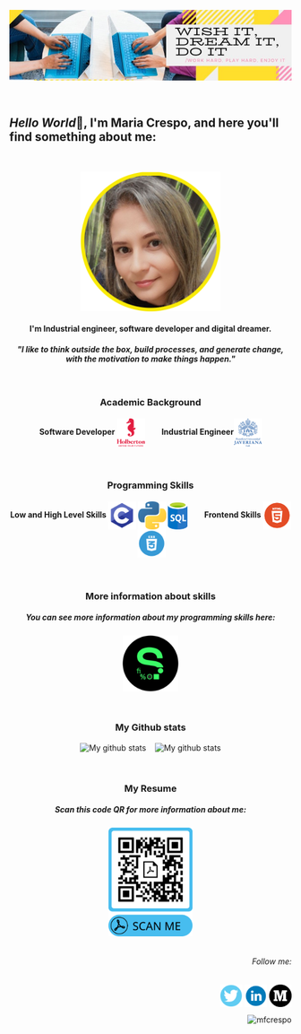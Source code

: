 <!-- Portada -->
<p align="center"><img src="https://github.com/mfcrespo/Github_profile/blob/master/images/portada.jpg" /></p>
<br>

<!-- Presentación -->
<h2> <em>Hello World</em>👋, I'm Maria Crespo, and here you'll find something about me:</h2>
<br>
<p align="center"><img src="https://github.com/mfcrespo/Github_profile/blob/master/images/foto_perfil.png" width=250 height=250 /></p>

<h4 align="center">I'm Industrial engineer, software developer and digital dreamer.</h4>
<h4 align="center" text-decoration="none"><em> "I like to think outside the box, build processes, and generate change, with the motivation to make things happen."</em></h4>
<br>

<!-- Estudios -->
<h3 align="center">Academic Background</h3>

<p>
<h4 align="center">Software Developer <a href="https://www.holbertonschool.com" target="blank"><img align="center" src="https://github.com/mfcrespo/Github_profile/blob/master/images/logo_holberton.png" alt="Holberton School" height="50" width="50" /></a>&nbsp;&nbsp;&nbsp;&nbsp;&nbsp;&nbsp;&nbsp;&nbsp;&nbsp;Industrial Engineer<a href="https://www.javerianacali.edu.co" target="blank"><img align="center" src="https://github.com/mfcrespo/Github_profile/blob/master/images/logo_javeriana.png" alt="Universidad Javeriana" height="50" width="50" /></a></h4>
</p>
<br>

<!-- Skills -->
<h3 align="center">Programming Skills</h3>
<p>
<h4 align="center">Low and High Level Skills <img align="center" src="https://github.com/mfcrespo/Github_profile/blob/master/images/logo_c.png" alt="C_Lenguage" width="50" height="50"/>&nbsp;<img align="center" src="https://github.com/mfcrespo/Github_profile/blob/master/images/logo_python.png" alt="Python" width="50" height="50"/>&nbsp;<img align="center" src="https://github.com/mfcrespo/Github_profile/blob/master/images/logo_sql.png" alt="sql" width="35" height="50"/>&nbsp;&nbsp;&nbsp;&nbsp;&nbsp;&nbsp;&nbsp;&nbsp;&nbsp;Frontend Skills <img align="center" src="https://github.com/mfcrespo/Github_profile/blob/master/images/logo_html.png" alt="html5" width="50" height="50"/>&nbsp;<img align="center" src="https://github.com/mfcrespo/Github_profile/blob/master/images/logo_css.png" alt="css3" width="50" height="50"/></h4>
</p>
<br>

<!-- More information about skills -->
<h3 align="center"> More information about skills </h3>
<h5 align="center"><em>You can see more information about my programming skills here: </em></h5>
<p align="center">
<a href="https://sourcerer.io/mfcrespo" target="blank"><img align="center" src="https://github.com/mfcrespo/Github_profile/blob/master/images/logo_sourcerer.png" alt="My programming skills" height="100" width="100" /></a>
</p>
<br>

<!-- More information about Github -->
<h3 align="center"> My Github stats </h3>
<p align="center"><img align="center" src="https://github-readme-stats.vercel.app/api?username=mfcrespo&hide=stars&count_private=true&show_icons=true&title_color=da1499&text_color=00a7dc&icon_color=ffde2f&bg_color=ffffff" height="151.47" width="444.6" alt="My github stats" />&nbsp;&nbsp;&nbsp;&nbsp;<img align="center" src="https://github-readme-stats.vercel.app/api/top-langs/?username=mfcrespo&layout=compact&langs_count=6&title_color=da1499&text_color=00a7dc&icon_color=ffde2f&bg_color=ffffff" height="147.015" width="314.1" alt="My github stats" />
</p>
<br>

<!-- Código QR -->
<h3 align="center">My Resume </h3>
<h5 align="center"><em>Scan this code QR for more information about me: </em></h5>
<p align="center">
 <img align=center src="https://github.com/mfcrespo/Github_profile/blob/master/images/Mi_PDF.png" width="150" height="194">
<br>

<!-- Social Media -->
<h6 align="right"><em><br>Follow me: </em></h6>
<p align="right"><a href="https://twitter.com/mafe_crespo" target="blank"><img align="center" src="https://github.com/mfcrespo/Github_profile/blob/master/images/logo_twitter.png" alt="mafe_crespo" height="40" width="40" /></a>
<a href="https://www.linkedin.com/in/mariafernandacrespo/" target="blank"><img align="center" src="https://github.com/mfcrespo/Github_profile/blob/master/images/logo_linkedin.png" alt="MariaFernandaCrespo" height="40" width="40" /></a>
<a href="https://medium.com/@mafe_crespo" target="blank"><img align="center" src="https://github.com/mfcrespo/Github_profile/blob/master/images/logo_medium.png" alt="@mafe_crespo" height="40" width="40" /></a>
</p>


<!-- Contador de visitas -->
<p align="right"> <img src="https://komarev.com/ghpvc/?username=mfcrespo&color=ff69b4" alt="mfcrespo" /> </p>

<!--
**mfcrespo/mfcrespo** is a ✨ _special_ ✨ repository because its `README.md` (this file) appears on your GitHub profile.



Here are some ideas to get you started:

- 🔭 I’m currently working on ...
- 🌱 I’m currently learning ...
- 👯 I’m looking to collaborate on ...
- 🤔 I’m looking for help with ...
- 💬 Ask me about ...
- 📫 How to reach me: ...
- 😄 Pronouns: ...
- ⚡ Fun fact: ...
-->
